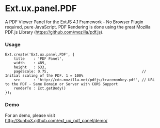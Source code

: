 Ext.ux.panel.PDF
===============

A PDF Viewer Panel for the ExtJS 4.1 Framework - No Browser Plugin required, pure JavaScript.
PDF Rendering is done using the great Mozilla PDF.js Library (<a href="https://github.com/mozilla/pdf.js">https://github.com/mozilla/pdf.js</a>).

### Usage ###

    Ext.create('Ext.ux.panel.PDF', {
        title    : 'PDF Panel',
        width    : 489,
        height   : 633,
        pageScale: 0.75,                                           // Initial scaling of the PDF. 1 = 100%
        src      : 'http://cdn.mozilla.net/pdfjs/tracemonkey.pdf', // URL to the PDF - Same Domain or Server with CORS Support
        renderTo : Ext.getBody()
    });
    
### Demo ###

For an demo, please visit <a href="http://SunboX.github.com/ext_ux_pdf_panel/demo/">http://SunboX.github.com/ext_ux_pdf_panel/demo/</a>